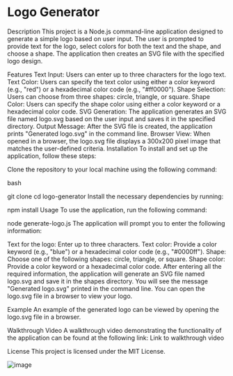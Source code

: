 # Logo Generator
Description
This project is a Node.js command-line application designed to generate a simple logo based on user input. The user is prompted to provide text for the logo, select colors for both the text and the shape, and choose a shape. The application then creates an SVG file with the specified logo design.

Features
Text Input: Users can enter up to three characters for the logo text.
Text Color: Users can specify the text color using either a color keyword (e.g., "red") or a hexadecimal color code (e.g., "#ff0000").
Shape Selection: Users can choose from three shapes: circle, triangle, or square.
Shape Color: Users can specify the shape color using either a color keyword or a hexadecimal color code.
SVG Generation: The application generates an SVG file named logo.svg based on the user input and saves it in the specified directory.
Output Message: After the SVG file is created, the application prints "Generated logo.svg" in the command line.
Browser View: When opened in a browser, the logo.svg file displays a 300x200 pixel image that matches the user-defined criteria.
Installation
To install and set up the application, follow these steps:

Clone the repository to your local machine using the following command:

bash

git clone <repository-url>
cd logo-generator
Install the necessary dependencies by running:



npm install
Usage
To use the application, run the following command:



node generate-logo.js
The application will prompt you to enter the following information:

Text for the logo: Enter up to three characters.
Text color: Provide a color keyword (e.g., "blue") or a hexadecimal color code (e.g., "#0000ff").
Shape: Choose one of the following shapes: circle, triangle, or square.
Shape color: Provide a color keyword or a hexadecimal color code.
After entering all the required information, the application will generate an SVG file named logo.svg and save it in the shapes directory. You will see the message "Generated logo.svg" printed in the command line. You can open the logo.svg file in a browser to view your logo.

Example
An example of the generated logo can be viewed by opening the logo.svg file in a browser.

Walkthrough Video
A walkthrough video demonstrating the functionality of the application can be found at the following link:
Link to walkthrough video

License
This project is licensed under the MIT License.

![image](https://github.com/user-attachments/assets/e08b7f5f-cec7-4b82-ba9d-94f29a107f23)
